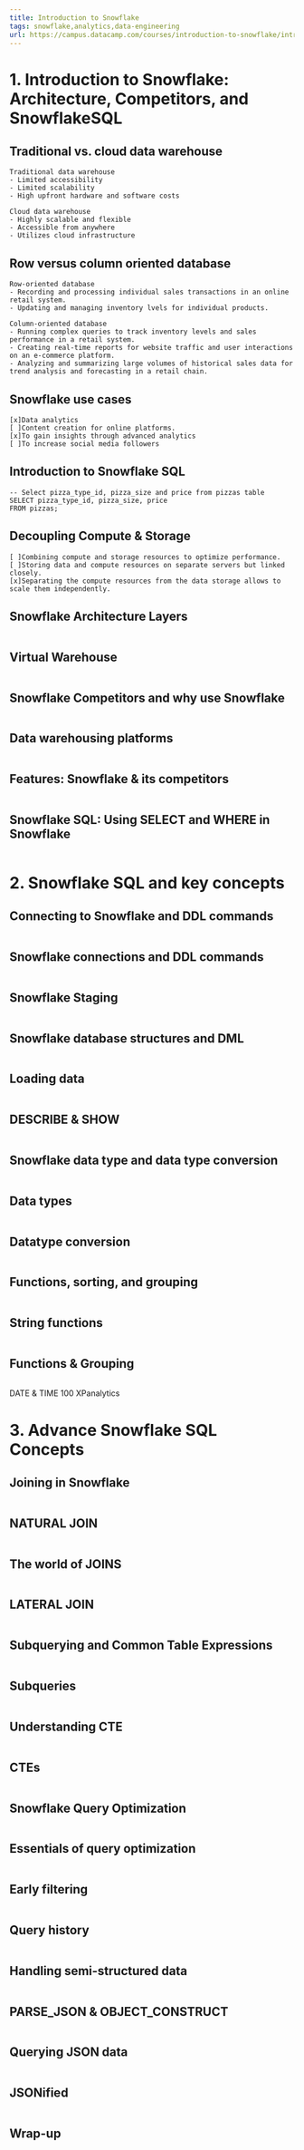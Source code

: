 ```yaml
---
title: Introduction to Snowflake
tags: snowflake,analytics,data-engineering
url: https://campus.datacamp.com/courses/introduction-to-snowflake/introduction-to-snowflake-architecture-competitors-and-snowflakesql
---
```


# 1. Introduction to Snowflake: Architecture, Competitors, and SnowflakeSQL
## Traditional vs. cloud data warehouse
```
Traditional data warehouse
- Limited accessibility
- Limited scalability
- High upfront hardware and software costs

Cloud data warehouse
- Highly scalable and flexible
- Accessible from anywhere
- Utilizes cloud infrastructure
```

## Row versus column oriented database
```
Row-oriented database
- Recording and processing individual sales transactions in an online retail system.
- Updating and managing inventory lvels for individual products.

Column-oriented database
- Running complex queries to track inventory levels and sales performance in a retail system.
- Creating real-time reports for website traffic and user interactions on an e-commerce platform.
- Analyzing and summarizing large volumes of historical sales data for trend analysis and forecasting in a retail chain.
```

## Snowflake use cases
```
[x]Data analytics
[ ]Content creation for online platforms.
[x]To gain insights through advanced analytics
[ ]To increase social media followers
```

## Introduction to Snowflake SQL
```
-- Select pizza_type_id, pizza_size and price from pizzas table
SELECT pizza_type_id, pizza_size, price
FROM pizzas;
```

## Decoupling Compute & Storage
```
[ ]Combining compute and storage resources to optimize performance.
[ ]Storing data and compute resources on separate servers but linked closely.
[x]Separating the compute resources from the data storage allows to scale them independently.
```

## Snowflake Architecture Layers
```

```

## Virtual Warehouse
```

```

## Snowflake Competitors and why use Snowflake
```

```

## Data warehousing platforms
```

```

## Features: Snowflake & its competitors
```

```

## Snowflake SQL: Using SELECT and WHERE in Snowflake
```

```




# 2. Snowflake SQL and key concepts
## Connecting to Snowflake and DDL commands
```

```

## Snowflake connections and DDL commands
```

```

## Snowflake Staging
```

```

## Snowflake database structures and DML
```

```

## Loading data
```

```

## DESCRIBE & SHOW
```

```

## Snowflake data type and data type conversion
```

```

## Data types
```

```

## Datatype conversion
```

```

## Functions, sorting, and grouping
```

```

## String functions
```

```

## Functions & Grouping
```

```

DATE & TIME
100 XPanalytics



# 3. Advance Snowflake SQL Concepts
## Joining in Snowflake
```

```

## NATURAL JOIN
```

```

## The world of JOINS
```

```

## LATERAL JOIN
```

```

## Subquerying and Common Table Expressions
```

```

## Subqueries
```

```

## Understanding CTE
```

```

## CTEs
```

```

## Snowflake Query Optimization
```

```

## Essentials of query optimization
```

```

## Early filtering
```

```

## Query history
```

```

## Handling semi-structured data
```

```

## PARSE_JSON & OBJECT_CONSTRUCT
```

```

## Querying JSON data
```

```

## JSONified
```

```

## Wrap-up
```

```

